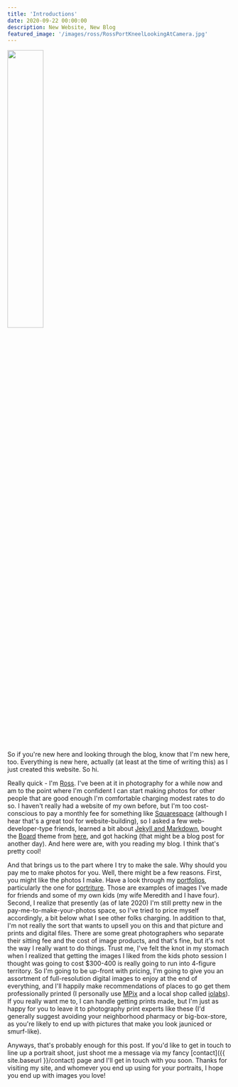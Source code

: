 ```yaml
---
title: 'Introductions'
date: 2020-09-22 00:00:00
description: New Website, New Blog
featured_image: '/images/ross/RossPortKneelLookingAtCamera.jpg'
---
```


<img src="{{ site.baseurl }}/images/ross/RossPortKneelLookingAtCamera.jpg" width="40%">

So if you're new here and looking through the blog, know that I'm new here, too.  Everything is new here, actually (at least at the time of writing this) as I just created this website.  So hi.  

Really quick - I'm [Ross](/about).  I've been at it in photography for a while now and am to the point where I'm confident I can start making photos for other people that are good enough I'm comfortable charging modest rates to do so.  I haven't really had a website of my own before, but I'm too cost-conscious to pay a monthly fee for something like [Squarespace](https://www.squarespace.com/) (although I hear that's a great tool for website-building), so I asked a few web-developer-type friends, learned a bit about [Jekyll and Markdown](https://jekyllrb.com/), bought the [Board](https://jekyllthemes.io/theme/board-portfolio-jekyll-theme) theme from [here](https://jekyllthemes.io/), and got hacking (that might be a blog post for another day).  And here were are, with you reading my blog.  I think that's pretty cool!

And that brings us to the part where I try to make the sale.  Why should you pay me to make photos for you.  Well, there might be a few reasons.  First, you might like the photos I make.  Have a look through my [portfolios](/portfolio), particularly the one for [portriture](/portfolios/portraiture).  Those are examples of images I've made for friends and some of my own kids (my wife Meredith and I have four).  Second, I realize that presently (as of late 2020) I'm still pretty new in the pay-me-to-make-your-photos space, so I've tried to price myself accordingly, a bit below what I see other folks charging.  In addition to that, I'm not really the sort that wants to upsell you on this and that picture and prints and digital files.  There are some great photographers who separate their sitting fee and the cost of image products, and that's fine, but it's not the way I really want to do things.  Trust me, I've felt the knot in my stomach when I realized that getting the images I liked from the kids photo session I thought was going to cost $300-400 is really going to run into 4-figure territory.  So I'm going to be up-front with pricing, I'm going to give you an assortment of full-resolution digital images to enjoy at the end of everything, and I'll happily make recommendations of places to go get them professionally printed (I personally use [MPix](https://www.mpix.com/) and a local shop called [iolabs](https://www.iolabsinc.com/)).  If you really want me to, I can handle getting prints made, but I'm just as happy for you to leave it to photography print experts like these (I'd generally suggest avoiding your neighborhood pharmacy or big-box-store, as you're likely to end up with pictures that make you look jauniced or smurf-like).

Anyways, that's probably enough for this post.  If you'd like to get in touch to line up a portrait shoot, just shoot me a message via my fancy [contact]({{ site.baseurl }}/contact) page and I'll get in touch with you soon.  Thanks for visiting my site, and whomever you end up using for your portraits, I hope you end up with images you love!